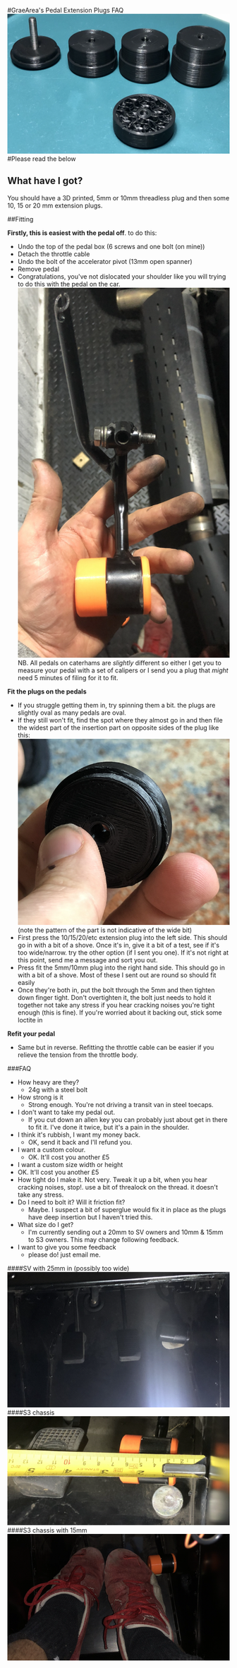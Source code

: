 #GraeArea's Pedal Extension Plugs FAQ
![plugs](/img/plugs.png)
#Please read the below

## What have I got?
You should have a 3D printed, 5mm or 10mm threadless plug and then some 10, 15 or 20 mm extension plugs. 

##Fitting

**Firstly, this is easiest with the pedal off**. to do this:
* Undo the top of the pedal box (6 screws and one bolt (on mine)) 
* Detach the throttle cable 
* Undo the bolt of the accelerator pivot (13mm open spanner)
* Remove pedal
* Congratulations, you've not dislocated your shoulder like you will trying to do this with the pedal on the car.
![pedal](/img/pedal.png)
NB. All pedals on caterhams are _slightly_ different so either I get you to measure your pedal with a set of calipers or I send you a plug that _might_ need 5 minutes of filing for it to fit. 

**Fit the plugs on the pedals**
* If you struggle getting them in, try spinning them a bit. the plugs are slightly oval as many pedals are oval.
* If they still won't fit, find the spot where they almost go in and then file the widest part of the insertion part on opposite sides of the plug like this:![this](/img/filed.png) (note the pattern of the part is not indicative of the wide bit)
* First press the 10/15/20/etc extension plug into the left side. This should go in with a bit of a shove. Once it's in, give it a bit of a test, see if it's too wide/narrow. try the other option (if I sent you one). If it's not right at this point, send me a message and sort you out.
* Press fit the 5mm/10mm plug into the right hand side. This should go in with a bit of a shove. Most of these I sent out are round so should fit easily
* Once they're both in, put the bolt through the 5mm and then tighten down finger tight. Don't overtighten it, the bolt just needs to hold it together not take any stress if you hear cracking noises you're tight enough (this is fine). If you're worried about it backing out, stick some loctite in 

**Refit your pedal**
* Same but in reverse. Refitting the throttle cable can be easier if you relieve the tension from the throttle body.

###FAQ
- How heavy are they?
  - 24g with a steel bolt
- How strong is it	
  - Strong enough. You're not driving a transit van in steel toecaps.
- I don't want to take my pedal out. 
  - If you cut down an allen key you can probably just about get in there to fit it. I've done it twice, but it's a pain in the shoulder.
- I think it's rubbish, I want my money back. 	
  - OK, send it back and I'll refund you.
- I want a custom colour. 	
  - OK. It'll cost you another £5
- I want a custom size width or height	
- OK. It'll cost you another £5
- How tight do I make it. Not very. Tweak it up a bit, when you hear cracking noises, stop!. use a bit of threalock on the thread. it doesn't take any stress.
- Do I need to bolt it? Will it friction fit?	
  - Maybe. I suspect a bit of superglue would fix it in place as the plugs have deep insertion but I haven't tried this.
- What size do I get?
  - I'm currently sending out a 20mm to SV owners and 10mm & 15mm to S3 owners. This may change following feedback.
- I want to give you some feedback
  - please do! just email me.

####SV with 25mm in (possibly too wide)
![SV](/img/SV%20with%2025mm.png)
####S3 chassis
![S3](/img/measure-s3.png)
####S3 chassis with 15mm
![S3 feet](/img/feet.png)
